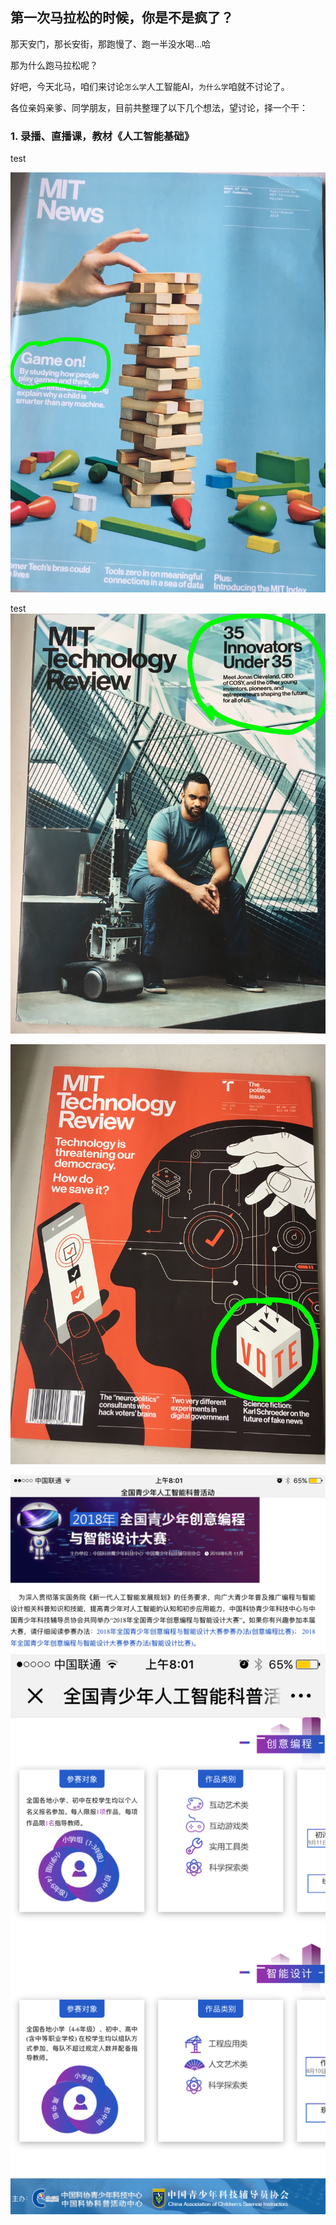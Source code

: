 [//]: # (Image References)

<!--[image1]: ./images/人工智能基础.jpg-->
[image2]: ./images/game.jpg
[image3]: ./images/innovators.jpg
[image4]: ./images/vote.jpg
[image5]: ./images/比赛01.png
[image6]: ./images/比赛02.png


## 第一次马拉松的时候，你是不是疯了？

那天安门，那长安街，那跑慢了、跑一半没水喝...哈

那为什么跑马拉松呢？

好吧，今天北马，咱们来讨论`怎么学`人工智能AI，`为什么学`咱就不讨论了。

各位亲妈亲爹、同学朋友，目前共整理了以下几个想法，望讨论，择一个干：

### 1. 录播、直播课，教材《人工智能基础》

<!--![alt text][image1]-->

test


![alt text][image2]

test
![alt text][image3]


![alt text][image4]

![alt text][image5]
![alt text][image6]